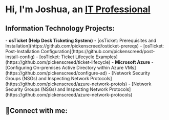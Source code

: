 <h1>Hi, I'm Joshua, an <a href="https://linkedin.com/in/Josh">IT Professional</a></h1>
<h2> Information Technology Projects:</h2>
- <b>osTicket (Help Desk Ticketing System)</b>
  - [osTicket: Prerequisites and Installation](https://github.com/pickenscreed/osticket-prereqs)
  - [osTicket: Post-Installation Configuration](https://github.com/pickenscreed/post-install-config)
  - [osTicket: Ticket Lifecycle Examples](https://github.com/pickenscreed/ticket-lifecycle)
- <b>Microsoft Azure</b>
  - [Configuring On-premises Active Directory within Azure VMs](https://github.com/pickenscreed/configure-ad)
  - [Network Security Groups (NSGs) and Inspecting Network Protocols](https://github.com/pickenscreed/azure-network-protols)
  - [Network Security Groups (NSGs) and Inspecting Network Protocols](https://github.com/pickenscreed/azure-network-protocols)

<h2>🤳Connect with me:</h2>
